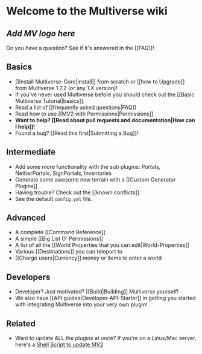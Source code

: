 # Welcome to the Multiverse wiki



*Add MV logo here*
---
Do you have a question? See if it's answered in the [[FAQ]]! 



## Basics

 * [[Install Multiverse-Core|install]] from scratch or [[how to Upgrade]] from Multiverse 1.7.2 (or any 1.X version)!
 * If you've never used Multiverse before you should check out the [[Basic Multiverse Tutorial|basics]].
 * Read a list of [[frequently asked questions|FAQ]]
 * Read how to use [[MV2 with Permissions|Permissions]]
 * __Want to help? [[Read about pull requests and documentation|How can I help]]!__
 * Found a bug? [[Read this first|Submitting a Bug]]!

## Intermediate

 * Add some more functionality with the sub plugins: Portals, NetherPortals, SignPortals,  Inventories
 * Generate some awesome new terrain with a [[Custom Generator Plugins]]
 * Having trouble? Check out the [[known conflicts]]
 * See the default `config.yml` file.

## Advanced
 * A complete [[Command Reference]]
 * A simple [[Big List O' Permissions]]
 * A list of all the [[World Properties that you can edit|World-Properties]]
 * Various [[Destinations]] you can teleport to
 * [[Charge users|Currency]] money or items to enter a world


## Developers
 * Developer? Just motivated? [[Build|Building]] Multiverse yourself!
 * We also have [[API guides|Developer-API-Starter]] in getting you started with integrating Multiverse into your very own plugin!

## Related
 * Want to update ALL the plugins at once? If you're on a Linux/Mac server, here's a [Shell Script to update MV2](https://gist.github.com/f43a6c1eeded0bf7f795)